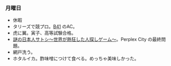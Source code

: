 ### 月曜日

* 休暇
* タリーズで競プロ。[B41](https://atcoder.jp/contests/tessoku-book/tasks/tessoku_book_dn) のAC。
* 虎に翼。寅子、高等試験合格。
* [謎の日本人サトシ〜世界が熱狂した人探しゲーム〜](https://www.nhk.jp/p/ts/MKZ1WY6JGY/)。Perplex City の最終問題。
* 網戸洗う。
* ホタルイカ。酢味噌につけて食べる。めっちゃ美味しかった。